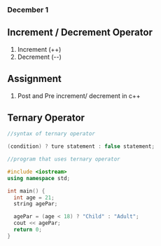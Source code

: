 ### December 1

Increment / Decrement Operator
-

1. Increment (++)
1. Decrement (--)


Assignment
-

1. Post and Pre increment/ decrement in c++

Ternary Operator
-

```cpp
//syntax of ternary operator

(condition) ? ture statement : false statement;
```

```cpp
//program that uses ternary operator

#include <iostream>
using namespace std;

int main() {
  int age = 21;
  string agePar;

  agePar = (age < 18) ? "Child" : "Adult";
  cout << agePar;
  return 0;
}
```